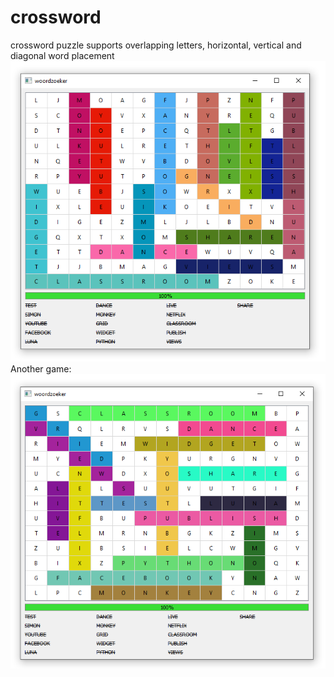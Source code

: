 # crossword
crossword puzzle
supports overlapping letters, horizontal, vertical and diagonal word placement
![Screenshot](Screenshot.png)  
Another game:
![Screenshot](Screenshot2.png)
